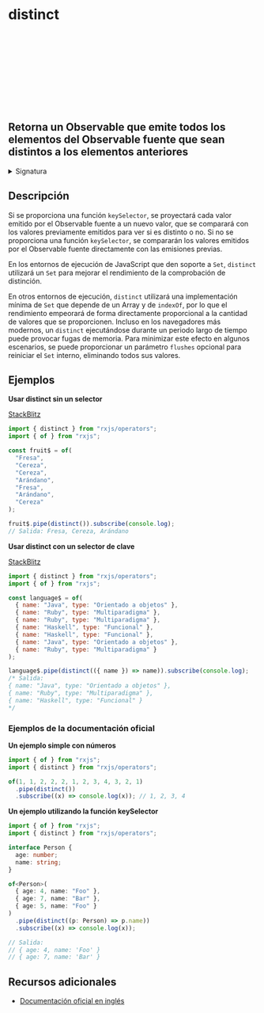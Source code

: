 <div class="page-heading">

# distinct

<a target="_blank" href="https://github.com/ReactiveX/rxjs/blob/master/src/internal/operators/distinct.ts">
<svg>
  <use xlink:href="/assets/icons/github.svg#github"></use>
</svg>
</a>
</div>

<h2 class="subtitle"> Retorna un Observable que emite todos los elementos del Observable fuente que sean distintos a los elementos anteriores
</h2>

<details>
<summary>Signatura</summary>

### Firma

`distinct<T, K>(keySelector?: (value: T) => K, flushes?: Observable<any>): MonoTypeOperatorFunction<T>`

### Parámetros

<table>
<tr><td>keySelector</td><td>Opcional. El valor por defecto es <code>undefined</code>.
Función opcional para seleccionar qué valor se quiere comprobar si es o no distinto.</td></tr>
<tr><td>flushes</td><td>Opcional. El valor por defecto es <code>undefined</code>.
Observable opcional para reiniciar el HashSet interno del operador.</td></tr>
</table>

### Retorna

`MonoTypeOperatorFunction<T>`: Un Observable que emite elementos del Observable fuente de distinto valor.

</details>

## Descripción

Si se proporciona una función `keySelector`, se proyectará cada valor emitido por el Observable fuente a un nuevo valor, que se comparará con los valores previamente emitidos para ver si es distinto o no. Si no se proporciona una función `keySelector`, se compararán los valores emitidos por el Observable fuente directamente con las emisiones previas.

En los entornos de ejecución de JavaScript que den soporte a `Set`, `distinct` utilizará un `Set` para mejorar el rendimiento de la comprobación de distinción.

En otros entornos de ejecución, `distinct` utilizará una implementación mínima de `Set` que depende de un Array y de `indexOf`, por lo que el rendimiento empeorará de forma directamente proporcional a la cantidad de valores que se proporcionen. Incluso en los navegadores más modernos, un `distinct` ejecutándose durante un periodo largo de tiempo puede provocar fugas de memoria. Para minimizar este efecto en algunos escenarios, se puede proporcionar un parámetro `flushes` opcional para reiniciar el `Set` interno, eliminando todos sus valores.

## Ejemplos

**Usar distinct sin un selector**

<a target="_blank" href="https://stackblitz.com/edit/rxjs-distinct-1?file=index.ts">StackBlitz</a>

```javascript
import { distinct } from "rxjs/operators";
import { of } from "rxjs";

const fruit$ = of(
  "Fresa",
  "Cereza",
  "Cereza",
  "Arándano",
  "Fresa",
  "Arándano",
  "Cereza"
);

fruit$.pipe(distinct()).subscribe(console.log);
// Salida: Fresa, Cereza, Arándano
```

**Usar distinct con un selector de clave**

<a target="_blank" href="https://stackblitz.com/edit/rxjs-distinct-2?file=index.ts">StackBlitz</a>

```javascript
import { distinct } from "rxjs/operators";
import { of } from "rxjs";

const language$ = of(
  { name: "Java", type: "Orientado a objetos" },
  { name: "Ruby", type: "Multiparadigma" },
  { name: "Ruby", type: "Multiparadigma" },
  { name: "Haskell", type: "Funcional" },
  { name: "Haskell", type: "Funcional" },
  { name: "Java", type: "Orientado a objetos" },
  { name: "Ruby", type: "Multiparadigma" }
);

language$.pipe(distinct(({ name }) => name)).subscribe(console.log);
/* Salida: 
{ name: "Java", type: "Orientado a objetos" }, 
{ name: "Ruby", type: "Multiparadigma" }, 
{ name: "Haskell", type: "Funcional" }
*/
```

### Ejemplos de la documentación oficial

**Un ejemplo simple con números**

```javascript
import { of } from "rxjs";
import { distinct } from "rxjs/operators";

of(1, 1, 2, 2, 2, 1, 2, 3, 4, 3, 2, 1)
  .pipe(distinct())
  .subscribe((x) => console.log(x)); // 1, 2, 3, 4
```

**Un ejemplo utilizando la función keySelector**

```typescript
import { of } from "rxjs";
import { distinct } from "rxjs/operators";

interface Person {
  age: number;
  name: string;
}

of<Person>(
  { age: 4, name: "Foo" },
  { age: 7, name: "Bar" },
  { age: 5, name: "Foo" }
)
  .pipe(distinct((p: Person) => p.name))
  .subscribe((x) => console.log(x));

// Salida:
// { age: 4, name: 'Foo' }
// { age: 7, name: 'Bar' }
```

## Recursos adicionales

- [Documentación oficial en inglés](https://rxjs-dev.firebaseapp.com/api/operators/distinct)
